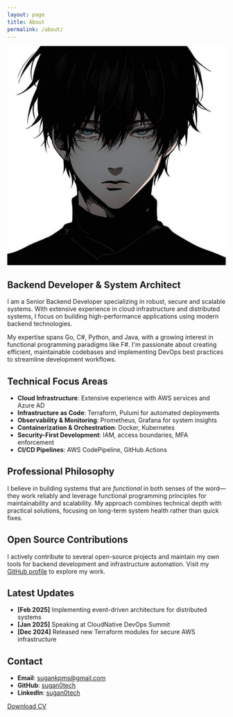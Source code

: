 ```yaml
---
layout: page
title: About
permalink: /about/
---
```


![Profile Picture](/public/profile.jpg)

## Backend Developer & System Architect

I am a Senior Backend Developer specializing in robust, secure and scalable systems. With extensive experience in cloud infrastructure and distributed systems, I focus on building high-performance applications using modern backend technologies.

My expertise spans Go, C#, Python, and Java, with a growing interest in functional programming paradigms like F#. I'm passionate about creating efficient, maintainable codebases and implementing DevOps best practices to streamline development workflows.

## Technical Focus Areas

- **Cloud Infrastructure**: Extensive experience with AWS services and Azure AD
- **Infrastructure as Code**: Terraform, Pulumi for automated deployments
- **Observability & Monitoring**: Prometheus, Grafana for system insights
- **Containerization & Orchestration**: Docker, Kubernetes
- **Security-First Development**: IAM, access boundaries, MFA enforcement
- **CI/CD Pipelines**: AWS CodePipeline, GitHub Actions

## Professional Philosophy

I believe in building systems that are *functional* in both senses of the word—they work reliably and leverage functional programming principles for maintainability and scalability. My approach combines technical depth with practical solutions, focusing on long-term system health rather than quick fixes.

## Open Source Contributions

I actively contribute to several open-source projects and maintain my own tools for backend development and infrastructure automation. Visit my [GitHub profile](https://github.com/yourusername) to explore my work.

## Latest Updates

- **[Feb 2025]** Implementing event-driven architecture for distributed systems
- **[Jan 2025]** Speaking at CloudNative DevOps Summit
- **[Dec 2024]** Released new Terraform modules for secure AWS infrastructure

## Contact

- **Email**: sugankpms@gmail.com
- **GitHub**: [sugan0tech](https://github.com/sugan0tech)
- **LinkedIn**: [sugan0tech](https://linkedin.com/in/sugan0tech)

[Download CV](/assets/cv.pdf)